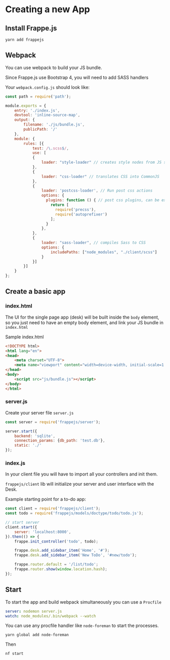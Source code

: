 # Creating a new App

## Install Frappe.js

```
yarn add frappejs
```

## Webpack

You can use webpack to build your JS bundle.

Since Frappe.js use Bootstrap 4, you will need to add SASS handlers

Your `webpack.config.js` should look like:

```js
const path = require('path');

module.exports = {
    entry: './index.js',
    devtool: 'inline-source-map',
    output: {
        filename: './js/bundle.js',
        publicPath: '/'
    },
    module: {
        rules: [{
            test: /\.scss$/,
            use: [
            {
                loader: "style-loader" // creates style nodes from JS strings
            },
            {
                loader: "css-loader" // translates CSS into CommonJS
            },
            {
                loader: 'postcss-loader', // Run post css actions
                options: {
                  plugins: function () { // post css plugins, can be exported to postcss.config.js
                    return [
                      require('precss'),
                      require('autoprefixer')
                    ];
                  }
                },
            },
            {
                loader: "sass-loader", // compiles Sass to CSS
                options: {
                    includePaths: ["node_modules", "./client/scss"]
                }
            }]
        }]
    }
};
```

## Create a basic app

### index.html

The UI for the single page app (desk) will be built inside the `body` element, so you just need to have an empty body element, and link your JS bundle in `index.html`

Sample index.html

```html
<!DOCTYPE html>
<html lang="en">
<head>
	<meta charset="UTF-8">
	<meta name="viewport" content="width=device-width, initial-scale=1.0">
</head>
<body>
	<script src="js/bundle.js"></script>
</body>
</html>
```

### server.js

Create your server file `server.js`

```js
const server = require('frappejs/server');

server.start({
    backend: 'sqlite',
    connection_params: {db_path: 'test.db'},
    static: './'
});
```

### index.js

In your client file you will have to import all your controllers and init them.

`frappejs/client` lib will initialize your server and user interface with the Desk.

Example starting point for a to-do app:

```js
const client = require('frappejs/client');
const todo = require('frappejs/models/doctype/todo/todo.js');

// start server
client.start({
    server: 'localhost:8000',
}).then(() => {
    frappe.init_controller('todo', todo);

    frappe.desk.add_sidebar_item('Home', '#');
    frappe.desk.add_sidebar_item('New ToDo', '#new/todo');

    frappe.router.default = '/list/todo';
    frappe.router.show(window.location.hash);
});
```

## Start

To start the app and build webpack simultaneously you can use a `Procfile`

```yml
server: nodemon server.js
watch: node_modules/.bin/webpack --watch
```

You can use any procfile handler like `node-foreman` to start the processes.

```
yarn global add node-foreman
```

Then

```
nf start
```